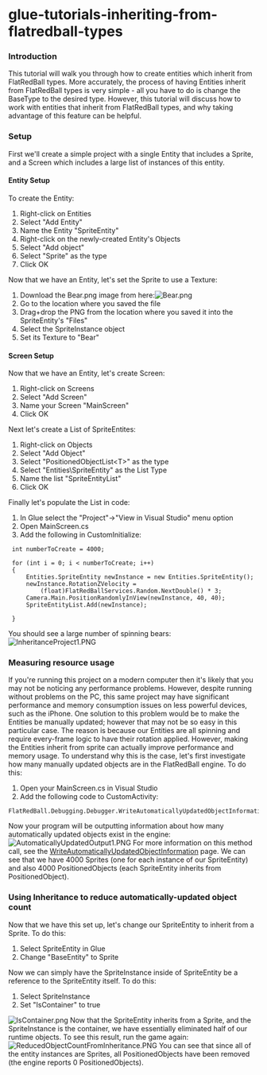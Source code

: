 # glue-tutorials-inheriting-from-flatredball-types

### Introduction

This tutorial will walk you through how to create entities which inherit from FlatRedBall types. More accurately, the process of having Entities inherit from FlatRedBall types is very simple - all you have to do is change the BaseType to the desired type. However, this tutorial will discuss how to work with entities that inherit from FlatRedBall types, and why taking advantage of this feature can be helpful.

### Setup

First we'll create a simple project with a single Entity that includes a Sprite, and a Screen which includes a large list of instances of this entity.

#### Entity Setup

To create the Entity:

1. Right-click on Entities
2. Select "Add Entity"
3. Name the Entity "SpriteEntity"
4. Right-click on the newly-created Entity's Objects
5. Select "Add object"
6. Select "Sprite" as the type
7. Click OK

Now that we have an Entity, let's set the Sprite to use a Texture:

1. Download the Bear.png image from here:![Bear.png](../../../../media/migrated\_media-Bear.png)
2. Go to the location where you saved the file
3. Drag+drop the PNG from the location where you saved it into the SpriteEntity's "Files"
4. Select the SpriteInstance object
5. Set its Texture to "Bear"

#### Screen Setup

Now that we have an Entity, let's create Screen:

1. Right-click on Screens
2. Select "Add Screen"
3. Name your Screen "MainScreen"
4. Click OK

Next let's create a List of SpriteEntites:

1. Right-click on Objects
2. Select "Add Object"
3. Select "PositionedObjectList\<T>" as the type
4. Select "Entities\SpriteEntity" as the List Type
5. Name the list "SpriteEntityList"
6. Click OK

Finally let's populate the List in code:

1. In Glue select the "Project"->"View in Visual Studio" menu option
2. Open MainScreen.cs
3. Add the following in CustomInitialize:

&#x20;

```
 int numberToCreate = 4000;

 for (int i = 0; i < numberToCreate; i++)
 {
     Entities.SpriteEntity newInstance = new Entities.SpriteEntity();
     newInstance.RotationZVelocity = 
         (float)FlatRedBallServices.Random.NextDouble() * 3;
     Camera.Main.PositionRandomlyInView(newInstance, 40, 40);
     SpriteEntityList.Add(newInstance);

 }
```

You should see a large number of spinning bears: ![InheritanceProject1.PNG](../../../../media/migrated\_media-InheritanceProject1.PNG)

### Measuring resource usage

If you're running this project on a modern computer then it's likely that you may not be noticing any performance problems. However, despite running without problems on the PC, this same project may have significant performance and memory consumption issues on less powerful devices, such as the iPhone. One solution to this problem would be to make the Entities be manually updated; however that may not be so easy in this particular case. The reason is because our Entities are all spinning and require every-frame logic to have their rotation applied. However, making the Entities inherit from sprite can actually improve performance and memory usage. To understand why this is the case, let's first investigate how many manually updated objects are in the FlatRedBall engine. To do this:

1. Open your MainScreen.cs in Visual Studio
2. Add the following code to CustomActivity:

&#x20;

```
FlatRedBall.Debugging.Debugger.WriteAutomaticallyUpdatedObjectInformation();
```

Now your program will be outputting information about how many automatically updated objects exist in the engine: ![AutomaticallyUpdatedOutput1.PNG](../../../../media/migrated\_media-AutomaticallyUpdatedOutput1.PNG) For more information on this method call, see the [WriteAutomaticallyUpdatedObjectInformation](../../../api/flatredball/debugging/debugger/writeautomaticallyupdatedobjectinformation.md) page. We can see that we have 4000 Sprites (one for each instance of our SpriteEntity) and also 4000 PositionedObjects (each SpriteEntity inherits from PositionedObject).

### Using Inheritance to reduce automatically-updated object count

Now that we have this set up, let's change our SpriteEntity to inherit from a Sprite. To do this:

1. Select SpriteEntity in Glue
2. Change "BaseEntity" to Sprite

Now we can simply have the SpriteInstance inside of SpriteEntity be a reference to the SpriteEntity itself. To do this:

1. Select SpriteInstance
2. Set "IsContainer" to true

![IsContainer.png](../../../../media/migrated\_media-IsContainer.png) Now that the SpriteEntity inherits from a Sprite, and the SpriteInstance is the container, we have essentially eliminated half of our runtime objects. To see this result, run the game again: ![ReducedObjectCountFromInheritance.PNG](../../../../media/migrated\_media-ReducedObjectCountFromInheritance.PNG) You can see that since all of the entity instances are Sprites, all PositionedObjects have been removed (the engine reports 0 PositionedObjects).
